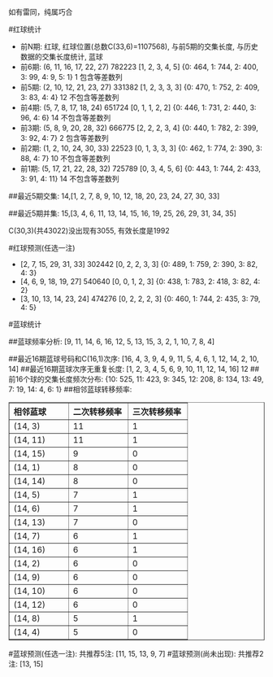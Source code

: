 <!-- 
.. title: 双色球2014131期(2014-11-11)数据分析报告
.. slug: slott-2014131-2014-11-11-report
.. date: 2014-11-12 08:00:00 UTC+08:00
.. tags: Lottery
.. link: 
.. description: 
.. type: text
-->

如有雷同，纯属巧合

<!-- TEASER_END-->

#红球统计

- 前N期: 红球, 红球位置(总数C(33,6)=1107568), 与前5期的交集长度, 与历史数据的交集长度统计, 蓝球
- 前6期: (6, 11, 16, 17, 22, 27) 782223 [1, 2, 3, 4, 5] {0: 464, 1: 744, 2: 400, 3: 99, 4: 9, 5: 1} 1 包含等差数列
- 前5期: (2, 10, 12, 21, 23, 27) 331382 [1, 2, 3, 3, 3] {0: 470, 1: 752, 2: 409, 3: 83, 4: 4} 12 不包含等差数列
- 前4期: (5, 7, 8, 17, 18, 24) 651724 [0, 1, 1, 2, 2] {0: 446, 1: 731, 2: 440, 3: 96, 4: 6} 14 不包含等差数列
- 前3期: (5, 8, 9, 20, 28, 32) 666775 [2, 2, 2, 3, 4] {0: 440, 1: 782, 2: 399, 3: 92, 4: 7} 2 包含等差数列
- 前2期: (1, 2, 10, 24, 30, 33) 22523 [0, 1, 3, 3, 3] {0: 462, 1: 774, 2: 390, 3: 88, 4: 7} 10 不包含等差数列
- 前1期: (5, 17, 21, 22, 28, 32) 725789 [0, 3, 4, 5, 6] {0: 443, 1: 744, 2: 433, 3: 91, 4: 11} 14 不包含等差数列

##最近5期交集:
14,[1, 2, 7, 8, 9, 10, 12, 18, 20, 23, 24, 27, 30, 33]

##最近5期并集:
15,[3, 4, 6, 11, 13, 14, 15, 16, 19, 25, 26, 29, 31, 34, 35]

C(30,3)(共43022)没出现有3055, 
有效长度是1992

#红球预测(任选一注)

- [2, 7, 15, 29, 31, 33] 302442 [0, 2, 2, 3, 3] {0: 489, 1: 759, 2: 390, 3: 82, 4: 3}
- [4, 6, 9, 18, 19, 27] 540640 [0, 0, 1, 2, 3] {0: 438, 1: 783, 2: 418, 3: 82, 4: 2}
- [3, 10, 13, 14, 23, 24] 474276 [0, 2, 2, 2, 3] {0: 460, 1: 744, 2: 435, 3: 79, 4: 5}

#蓝球统计

##蓝球频率分析:
[9, 11, 14, 6, 16, 12, 5, 13, 15, 3, 2, 1, 10, 7, 8, 4]

##最近16期蓝球号码和C(16,1)次序:
[16, 4, 3, 9, 4, 9, 11, 5, 4, 6, 1, 12, 14, 2, 10, 14]
##最近16期蓝球次序无重复长度:
[1, 2, 3, 4, 5, 6, 9, 10, 11, 12, 14, 16] 12
##前16个球的交集长度频次分布:
{10: 525, 11: 423, 9: 345, 12: 208, 8: 134, 13: 49, 7: 19, 14: 4, 6: 1}
##相邻蓝球转移频率:
<table border="1" class="table table-striped dataframe">
  <thead>
    <tr style="text-align: left;">
      <th style="min-width: 100px;">相邻蓝球</th>
      <th style="min-width: 100px;">二次转移频率</th>
      <th style="min-width: 100px;">三次转移频率</th>
    </tr>
  </thead>
  <tbody>
    <tr>
      <td>  (14, 3)</td>
      <td> 11</td>
      <td> 1</td>
    </tr>
    <tr>
      <td> (14, 11)</td>
      <td> 11</td>
      <td> 1</td>
    </tr>
    <tr>
      <td> (14, 15)</td>
      <td>  9</td>
      <td> 0</td>
    </tr>
    <tr>
      <td>  (14, 1)</td>
      <td>  8</td>
      <td> 0</td>
    </tr>
    <tr>
      <td> (14, 14)</td>
      <td>  8</td>
      <td> 0</td>
    </tr>
    <tr>
      <td>  (14, 5)</td>
      <td>  7</td>
      <td> 1</td>
    </tr>
    <tr>
      <td>  (14, 6)</td>
      <td>  7</td>
      <td> 1</td>
    </tr>
    <tr>
      <td> (14, 13)</td>
      <td>  7</td>
      <td> 0</td>
    </tr>
    <tr>
      <td>  (14, 7)</td>
      <td>  6</td>
      <td> 1</td>
    </tr>
    <tr>
      <td> (14, 16)</td>
      <td>  6</td>
      <td> 1</td>
    </tr>
    <tr>
      <td>  (14, 2)</td>
      <td>  6</td>
      <td> 0</td>
    </tr>
    <tr>
      <td>  (14, 9)</td>
      <td>  6</td>
      <td> 0</td>
    </tr>
    <tr>
      <td> (14, 10)</td>
      <td>  6</td>
      <td> 0</td>
    </tr>
    <tr>
      <td> (14, 12)</td>
      <td>  6</td>
      <td> 0</td>
    </tr>
    <tr>
      <td>  (14, 8)</td>
      <td>  5</td>
      <td> 1</td>
    </tr>
    <tr>
      <td>  (14, 4)</td>
      <td>  5</td>
      <td> 0</td>
    </tr>
  </tbody>
</table>
#蓝球预测(任选一注):
共推荐5注: [11, 15, 13, 9, 7]
#蓝球预测(尚未出现):
共推荐2注: [13, 15]

